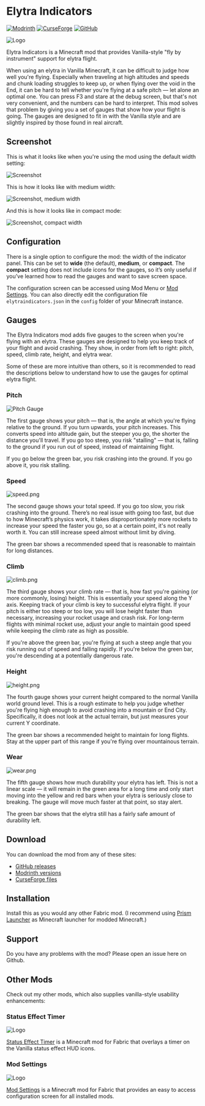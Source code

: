 # Elytra Indicators
[![Modrinth](https://img.shields.io/modrinth/dt/elytra-indicators?logo=modrinth)](https://modrinth.com/mod/elytra-indicators)
[![CurseForge](https://img.shields.io/curseforge/dt/1315463?logo=curseforge)](https://www.curseforge.com/minecraft/mc-mods/elytra-indicators)
[![GitHub](https://img.shields.io/github/downloads/magicus/ElytraIndicators/total?logo=github)](https://github.com/magicus/ElytraIndicators/releases)

![Logo](docs/logo.png)

Elytra Indicators is a Minecraft mod that provides Vanilla-style "fly by
instrument" support for elytra flight.

When using an elytra in Vanilla Minecraft, it can be difficult to judge how
well you're flying. Especially when traveling at high altitudes and speeds and
chunk loading struggles to keep up, or when flying over the void in the End, it
can be hard to tell whether you're flying at a safe pitch — let alone an
optimal one. You can press F3 and stare at the debug screen, but that's not
very convenient, and the numbers can be hard to interpret. This mod solves that
problem by giving you a set of gauges that show how your flight is going. The
gauges are designed to fit in with the Vanilla style and are slightly inspired
by those found in real aircraft.

## Screenshot

This is what it looks like when you're using the mod using the default width
setting:

![Screenshot](docs/screenshot.png)

This is how it looks like with medium width:

![Screenshot, medium width](docs/screenshot-medium.png)

And this is how it looks like in compact mode:

![Screenshot, compact width](docs/screenshot-compact.png)

## Configuration

There is a single option to configure the mod: the width of the indicator
panel. This can be set to **wide** (the default), **medium**, or **compact**.
The **compact** setting does not include icons for the gauges, so it’s only
useful if you’ve learned how to read the gauges and want to save screen space.

The configuration screen can be accessed using Mod Menu or [Mod
Settings](https://github.com/magicus/ModSettings). You can also directly edit
the configuration file `elytraindicators.json` in the `config` folder of your
Minecraft instance.

## Gauges

The Elytra Indicators mod adds five gauges to the screen when you're flying
with an elytra. These gauges are designed to help you keep track of your flight
and avoid crashing. They show, in order from left to right: pitch, speed, climb
rate, height, and elytra wear.

Some of these are more intuitive than others, so it is recommended to read the
descriptions below to understand how to use the gauges for optimal elytra
flight.

### Pitch

![Pitch Gauge](docs/pitch.png)

The first gauge shows your pitch — that is, the angle at which you're flying
relative to the ground. If you turn upwards, your pitch increases. This
converts speed into altitude gain, but the steeper you go, the shorter the
distance you'll travel. If you go too steep, you risk "stalling" — that is,
falling to the ground if you run out of speed, instead of maintaining flight.

If you go below the green bar, you risk crashing into the ground. If you go
above it, you risk stalling.

### Speed

![speed.png](docs/speed.png)

The second gauge shows your total speed. If you go too slow, you risk crashing
into the ground. There’s no real issue with going too fast, but due to how
Minecraft’s physics work, it takes disproportionately more rockets to increase
your speed the faster you go, so at a certain point, it's not really worth it.
You can still increase speed almost without limit by diving.

The green bar shows a recommended speed that is reasonable to maintain for long
distances.

### Climb

![climb.png](docs/climb.png)

The third gauge shows your climb rate — that is, how fast you're gaining (or
more commonly, losing) height. This is essentially your speed along the Y axis.
Keeping track of your climb is key to successful elytra flight. If your pitch
is either too steep or too low, you will lose height faster than necessary,
increasing your rocket usage and crash risk. For long-term flights with minimal
rocket use, adjust your angle to maintain good speed while keeping the climb
rate as high as possible.

If you're above the green bar, you're flying at such a steep angle that you
risk running out of speed and falling rapidly. If you're below the green bar,
you're descending at a potentially dangerous rate.

### Height

![height.png](docs/height.png)

The fourth gauge shows your current height compared to the normal Vanilla world
ground level. This is a rough estimate to help you judge whether you're flying
high enough to avoid crashing into a mountain or End City. Specifically, it
does not look at the actual terrain, but just measures your current Y
coordinate.

The green bar shows a recommended height to maintain for long flights. Stay at
the upper part of this range if you're flying over mountainous terrain.

### Wear

![wear.png](docs/wear.png)

The fifth gauge shows how much durability your elytra has left. This is not a
linear scale — it will remain in the green area for a long time and only start
moving into the yellow and red bars when your elytra is seriously close to
breaking. The gauge will move much faster at that point, so stay alert.

The green bar shows that the elytra still has a fairly safe amount of
durability left.

## Download

You can download the mod from any of these sites:

* [GitHub releases](https://github.com/magicus/ElytraIndicators/releases)
* [Modrinth versions](https://modrinth.com/mod/elytra-indicators/versions)
* [CurseForge files](https://www.curseforge.com/minecraft/mc-mods/elytra-indicators/files)

## Installation

Install this as you would any other Fabric mod. (I recommend using [Prism
Launcher](https://prismlauncher.org/) as Minecraft launcher for modded
Minecraft.)

## Support

Do you have any problems with the mod? Please open an issue here on Github.

## Other Mods

Check out my other mods, which also supplies vanilla-style usability enhancements:

### Status Effect Timer

![Logo](https://raw.githubusercontent.com/magicus/statuseffecttimer/master/docs/logo.png)

[Status Effect Timer](https://github.com/magicus/statuseffecttimer) is a Minecraft mod for Fabric that overlays a timer on the Vanilla status effect HUD icons.

### Mod Settings

![Logo](https://raw.githubusercontent.com/magicus/ModSettings/master/docs/logo.png)

[Mod Settings](https://github.com/magicus/ModSettings) is a Minecraft mod for Fabric that provides an easy to access configuration screen for all installed mods.
